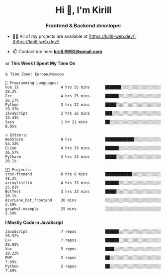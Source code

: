<h1 align="center">Hi 👋, I'm Kirill</h1>
<h3 align="center">Frontend & Backend developer</h3>

- 👨‍💻 All of my projects are available at [https://kirill-web.dev/](https://kirill-web.dev/)

- 📫 Contact me here **kirill.9992@gmail.com**











<!--START_SECTION:waka-->
📊 **This Week I Spent My Time On** 

```text
⌚︎ Time Zone: Europe/Moscow

💬 Programming Languages: 
Vue.js                   4 hrs 55 mins       ███████░░░░░░░░░░░░░░░░░░   29.2% 
C++                      4 hrs 25 mins       ██████░░░░░░░░░░░░░░░░░░░   26.17% 
Python                   3 hrs 22 mins       █████░░░░░░░░░░░░░░░░░░░░   19.97% 
JavaScript               2 hrs 26 mins       ███░░░░░░░░░░░░░░░░░░░░░░   14.43% 
Sass                     1 hr 21 mins        ██░░░░░░░░░░░░░░░░░░░░░░░   8.05%

🔥 Editors: 
WebStorm                 9 hrs               █████████████░░░░░░░░░░░░   53.33% 
CLion                    4 hrs 29 mins       ██████░░░░░░░░░░░░░░░░░░░   26.57% 
PyCharm                  3 hrs 23 mins       █████░░░░░░░░░░░░░░░░░░░░   20.1%

🐱‍💻 Projects: 
croc-fronend             8 hrs 8 mins        ████████████░░░░░░░░░░░░░   48.2% 
arraylistlib             4 hrs 13 mins       ██████░░░░░░░░░░░░░░░░░░░   25.01% 
BotTest                  3 hrs 23 mins       █████░░░░░░░░░░░░░░░░░░░░   20.1% 
AzurLane_bot_frontend    26 mins             ░░░░░░░░░░░░░░░░░░░░░░░░░   2.59% 
graphql-example          25 mins             ░░░░░░░░░░░░░░░░░░░░░░░░░   2.54%

```

**I Mostly Code in JavaScript** 

```text
JavaScript               7 repos             ██████░░░░░░░░░░░░░░░░░░░   26.92% 
C++                      7 repos             ██████░░░░░░░░░░░░░░░░░░░   26.92% 
Vue                      5 repos             ████░░░░░░░░░░░░░░░░░░░░░   19.23% 
PHP                      2 repos             ██░░░░░░░░░░░░░░░░░░░░░░░   7.69% 
Python                   2 repos             ██░░░░░░░░░░░░░░░░░░░░░░░   7.69%

```



<!--END_SECTION:waka-->
